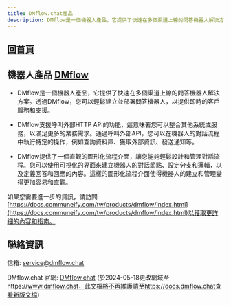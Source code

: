 ```yaml
---
title: DMflow.chat產品
description: DMflow是一個機器人產品，它提供了快速在多個渠道上線的問答機器人解決方案。透過DMflow，您可以輕鬆建立並部署問答機器人，以提供即時的客戶服務和支援。
---
```


## [回首頁](/)

## 機器人產品 [DMflow](products/dmflow/index.html)

* DMflow是一個機器人產品，它提供了快速在多個渠道上線的問答機器人解決方案。透過DMflow，您可以輕鬆建立並部署問答機器人，以提供即時的客戶服務和支援。

* DMflow支援呼叫外部HTTP API的功能，這意味著您可以整合其他系統或服務，以滿足更多的業務需求。通過呼叫外部API，您可以在機器人的對話流程中執行特定的操作，例如查詢資料庫、獲取外部資訊、發送通知等。

* DMflow提供了一個直觀的圖形化流程介面，讓您能夠輕鬆設計和管理對話流程。您可以使用可視化的界面來建立機器人的對話節點、設定分支和邏輯，以及定義回答和回應的內容。這樣的圖形化流程介面使得機器人的建立和管理變得更加容易和直觀。

如果您需要進一步的資訊，請訪問[https://docs.communeify.com/tw/products/dmflow/index.html](https://docs.communeify.com/tw/products/dmflow/index.html)以獲取更詳細的內容和指南。


## 聯絡資訊

信箱: <service@dmflow.chat>

DMflow.chat 官網: [DMflow.chat](https://www.dmflow.chat)
(於2024-05-18更改網域至https://www.dmflow.chat，此文檔將不再維護請至https://docs.dmflow.chat查看新版文檔)